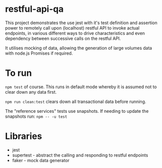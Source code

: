 # restful-api-qa

This project demonstrates the use jest with it's test definition and assertion power
to remotely call upon (localhost) restful API to invoke actual endpoints, in various
different ways to drive characteristics and even dependency between successive calls
on the restful API.

It utilises mocking of data, allowing the generation of large volumes data with node.js Promises if required.

# To run
`npm test` of course. This runs in default mode whereby it is assumed not to clear down any data first.

`npm run clean:test` clears down all transactional data before running.

The "reference services" tests use snapshots. If needing to update the snapshots run: `npm -- -u test`

# Libraries
* jest
* supertest - abstract the calling and responding to restful endpoints
* faker - mock data generator

